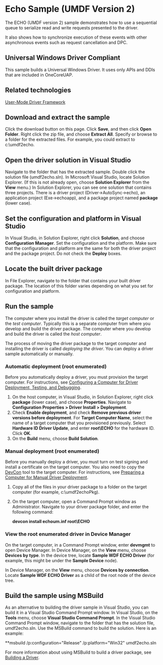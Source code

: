 Echo Sample (UMDF Version 2)
============================

The ECHO (UMDF version 2) sample demonstrates how to use a sequential queue to serialize read and write requests presented to the driver.

It also shows how to synchronize execution of these events with other asynchronous events such as request cancellation and DPC.

## Universal Windows Driver Compliant
This sample builds a Universal Windows Driver. It uses only APIs and DDIs that are included in OneCoreUAP.

Related technologies
--------------------

[User-Mode Driver Framework](http://msdn.microsoft.com/en-us/library/windows/hardware/ff560456)


Download and extract the sample
-------------------------------

Click the download button on this page. Click **Save**, and then click **Open Folder**. Right click the zip file, and choose **Extract All**. Specify or browse to a folder for the extracted files. For example, you could extract to c:\\umdf2echo.

Open the driver solution in Visual Studio
-----------------------------------------

Navigate to the folder that has the extracted sample. Double click the solution file (umdf2echo.sln). In Microsoft Visual Studio, locate Solution Explorer. (If this is not already open, choose **Solution Explorer** from the **View** menu.) In Solution Explorer, you can see one solution that contains three projects. There is a driver project (Driver-\>AutoSync-\>echo), an application project (Exe-\>echoapp), and a package project named **package** (lower case).

Set the configuration and platform in Visual Studio
---------------------------------------------------

In Visual Studio, in Solution Explorer, right click **Solution**, and choose **Configuration Manager**. Set the configuration and the platform. Make sure that the configuration and platform are the same for both the driver project and the package project. Do not check the **Deploy** boxes. 


Locate the built driver package
-------------------------------

In File Explorer, navigate to the folder that contains your built driver package. The location of this folder varies depending on what you set for configuration and platform. 

Run the sample
--------------

The computer where you install the driver is called the *target computer* or the *test computer*. Typically this is a separate computer from where you develop and build the driver package. The computer where you develop and build the driver is called the *host computer*.

The process of moving the driver package to the target computer and installing the driver is called *deploying the driver*. You can deploy a driver sample automatically or manually.

### Automatic deployment (root enumerated)

Before you automatically deploy a driver, you must provision the target computer. For instructions, see [Configuring a Computer for Driver Deployment, Testing, and Debugging](http://msdn.microsoft.com/en-us/library/windows/hardware/).

1.  On the host computer, in Visual Studio, in Solution Explorer, right click **package** (lower case), and choose **Properties**. Navigate to **Configuration Properties \> Driver Install \> Deployment**.
2.  Check **Enable deployment**, and check **Remove previous driver versions before deployment**. For **Target Computer Name**, select the name of a target computer that you provisioned previously. Select **Hardware ID Driver Update**, and enter **root\\ECHO** for the hardware ID. Click **OK**.
3.  On the **Build** menu, choose **Build Solution**.

### Manual deployment (root enumerated)

Before you manually deploy a driver, you must turn on test signing and install a certificate on the target computer. You also need to copy the [DevCon](http://msdn.microsoft.com/en-us/library/windows/hardware/ff544707) tool to the target computer. For instructions, see [Preparing a Computer for Manual Driver Deployment](http://msdn.microsoft.com/en-us/library/windows/hardware/dn265571).

1.  Copy all of the files in your driver package to a folder on the target computer (for example, c:\\umdf2echoPkg).
2.  On the target computer, open a Command Prompt window as Administrator. Navigate to your driver package folder, and enter the following command:

    **devcon install echoum.inf root\\ECHO**

### View the root enumerated driver in Device Manager

On the target computer, in a Command Prompt window, enter **devmgmt** to open Device Manager. In Device Manager, on the **View** menu, choose **Devices by type**. In the device tree, locate **Sample WDF ECHO Driver** (for example, this might be under the **Sample Device** node).

In Device Manager, on the **View** menu, choose **Devices by connection**. Locate **Sample WDF ECHO Driver** as a child of the root node of the device tree.

Build the sample using MSBuild
------------------------------

As an alternative to building the driver sample in Visual Studio, you can build it in a Visual Studio Command Prompt window. In Visual Studio, on the **Tools** menu, choose **Visual Studio Command Prompt**. In the Visual Studio Command Prompt window, navigate to the folder that has the solution file, umdf2echo.sln. Use the MSBuild command to build the solution. Here is an example:

**msbuild /p:configuration="Release" /p:platform="Win32" umdf2echo.sln

For more information about using MSBuild to build a driver package, see [Building a Driver](http://msdn.microsoft.com/en-us/library/windows/hardware/ff554644).

